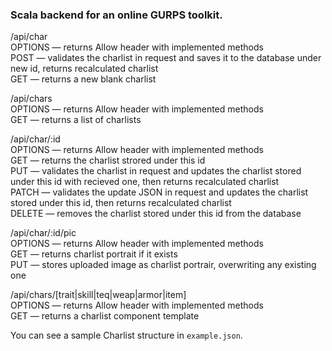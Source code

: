 <h3>Scala backend for an online GURPS toolkit.</h3>

<p>/api/char
<br>OPTIONS — returns Allow header with implemented methods
<br>POST — validates the charlist in request and saves it to the database under new id, returns recalculated charlist 
<br>GET — returns a new blank charlist</p>
<p>/api/chars
<br>OPTIONS — returns Allow header with implemented methods
<br>GET — returns a list of charlists</p>
<p>/api/char/:id
<br>OPTIONS — returns Allow header with implemented methods
<br>GET — returns the charlist strored under this id
<br>PUT — validates the charlist in request and updates the charlist stored under this id with recieved one, then returns recalculated charlist
<br>PATCH — validates the update JSON in request and updates the charlist stored under this id, then returns recalculated charlist
<br>DELETE — removes the charlist stored under this id from the database</p>
<p>/api/char/:id/pic
<br>OPTIONS — returns Allow header with implemented methods
<br>GET — returns charlist portrait if it exists
<br>PUT — stores uploaded image as charlist portrair, overwriting any existing one</p>
<p>/api/chars/[trait|skill|teq|weap|armor|item]
<br>OPTIONS — returns Allow header with implemented methods
<br>GET — returns a charlist component template</p>
<p>You can see a sample Charlist structure in <code>example.json</code>.</p>